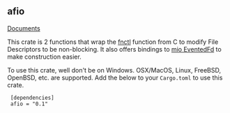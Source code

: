 afio
---

[Documents](https://valarauca.github.io/afio/afio/index.html)

This crate is 2 functions that wrap the [fnctl](http://man7.org/linux/man-pages/man2/fcntl.2.html) function from C to modify File Descriptors to be non-blocking. It also offers bindings to [mio EventedFd](https://docs.rs/mio/0.6.1/mio/unix/struct.EventedFd.html) to make construction easier.

To use this crate, well don't be on Windows. OSX/MacOS, Linux, FreeBSD, OpenBSD, etc. are supported. Add the below to your `Cargo.toml` to use this crate.

     [dependencies]
     afio = "0.1"
